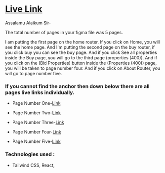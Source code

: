 # [Live Link](https://serene-mandazi-f095f2.netlify.app/)

Assalamu Alaikum Sir-

The total number of pages in your figma file was 5 pages.

I am putting the first page on the home router. If you click on Home, you will see the home page. And I'm putting the second page on the buy router, if you click buy you can see the buy page. And if you click See all properties inside the Buy page, you will go to the third page (properties (400)). And if you click on the (Bid Properties) button inside the (Properties (400)) page, you will be taken to page number four. And if you click on About Router, you will go to page number five.

### If you cannot find the anchor then down below there are all pages live links individually.

- Page Number One-[Link](https://serene-mandazi-f095f2.netlify.app/)

- Page Number Two-[Link](https://serene-mandazi-f095f2.netlify.app/buy/)

- Page Number Three-[Link](https://serene-mandazi-f095f2.netlify.app/sell/)

- Page Number Four-[Link](https://serene-mandazi-f095f2.netlify.app/services/)

- Page Number Five-[Link](https://serene-mandazi-f095f2.netlify.app/manageRentals/)

### Technologies used :

- Tailwind CSS, React,
